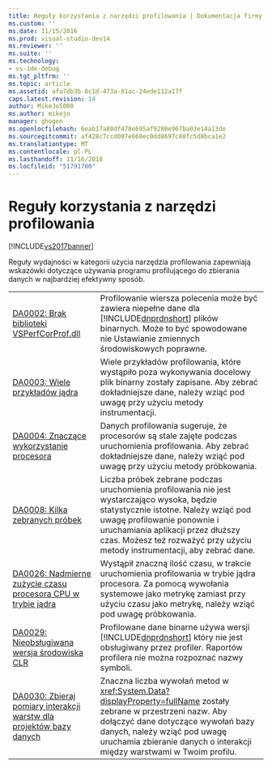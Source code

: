```yaml
---
title: Reguły korzystania z narzędzi profilowania | Dokumentacja firmy Microsoft
ms.custom: ''
ms.date: 11/15/2016
ms.prod: visual-studio-dev14
ms.reviewer: ''
ms.suite: ''
ms.technology:
- vs-ide-debug
ms.tgt_pltfrm: ''
ms.topic: article
ms.assetid: afa7db3b-8c1d-473a-81ac-24ede112a17f
caps.latest.revision: 14
author: MikeJo5000
ms.author: mikejo
manager: ghogen
ms.openlocfilehash: 6eab17a80df478e695af9280e967ba03e14a13de
ms.sourcegitcommit: af428c7ccd007e668ec0dd8697c88fc5d8bca1e2
ms.translationtype: MT
ms.contentlocale: pl-PL
ms.lasthandoff: 11/16/2018
ms.locfileid: "51791780"
---
```

# <a name="profiling-tools-usage-rules"></a>Reguły korzystania z narzędzi profilowania
[!INCLUDE[vs2017banner](../includes/vs2017banner.md)]

Reguły wydajności w kategorii użycia narzędzia profilowania zapewniają wskazówki dotyczące używania programu profilującego do zbierania danych w najbardziej efektywny sposób.  
  
|||  
|-|-|  
|[DA0002: Brak biblioteki VSPerfCorProf.dll](../profiling/da0002-vsperfcorprof-dll-is-missing.md)|Profilowanie wiersza polecenia może być zawiera niepełne dane dla [!INCLUDE[dnprdnshort](../includes/dnprdnshort-md.md)] plików binarnych. Może to być spowodowane nie Ustawianie zmiennych środowiskowych poprawne.|  
|[DA0003: Wiele przykładów jądra](../profiling/da0003-many-kernel-samples.md)|Wiele przykładów profilowania, które wystąpiło poza wykonywania docelowy plik binarny zostały zapisane. Aby zebrać dokładniejsze dane, należy wziąć pod uwagę przy użyciu metody instrumentacji.|  
|[DA0004: Znaczące wykorzystanie procesora](../profiling/da0004-high-processor-usage.md)|Danych profilowania sugeruje, że procesorów są stale zajęte podczas uruchomienia profilowania. Aby zebrać dokładniejsze dane, należy wziąć pod uwagę przy użyciu metody próbkowania.|  
|[DA0008: Kilka zebranych próbek](../profiling/da0008-few-samples-collected.md)|Liczba próbek zebrane podczas uruchomienia profilowania nie jest wystarczająco wysoka, będzie statystycznie istotne. Należy wziąć pod uwagę profilowanie ponownie i uruchamiania aplikacji przez dłuższy czas. Możesz też rozważyć przy użyciu metody instrumentacji, aby zebrać dane.|  
|[DA0026: Nadmierne zużycie czasu procesora CPU w trybie jądra](../profiling/da0026-excessive-kernel-cpu-time-processing.md)|Wystąpił znaczną ilość czasu, w trakcie uruchomienia profilowania w trybie jądra procesora. Za pomocą wywołania systemowe jako metrykę zamiast przy użyciu czasu jako metrykę, należy wziąć pod uwagę próbkowania.|  
|[DA0029: Nieobsługiwana wersja środowiska CLR](../profiling/da0029-unsupported-clr-version.md)|Profilowane dane binarne używa wersji [!INCLUDE[dnprdnshort](../includes/dnprdnshort-md.md)] który nie jest obsługiwany przez profiler. Raportów profilera nie można rozpoznać nazwy symboli.|  
|[DA0030: Zbieraj pomiary interakcji warstw dla projektów bazy danych](../profiling/da0030-gather-tier-interaction-measurements-for-database-projects.md)|Znaczna liczba wywołań metod w <xref:System.Data?displayProperty=fullName> zostały zebrane w przestrzeni nazw. Aby dołączyć dane dotyczące wywołań bazy danych, należy wziąć pod uwagę uruchamia zbieranie danych o interakcji między warstwami w Twoim profilu.|



